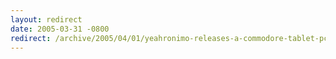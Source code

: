 ```yaml
---
layout: redirect
date: 2005-03-31 -0800
redirect: /archive/2005/04/01/yeahronimo-releases-a-commodore-tablet-pc.aspx/
---
```

